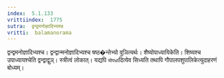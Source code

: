 ```yaml
---
index:  5.1.133
vrittiindex:  1775
sutra:  द्वन्द्वमनोज्ञादिभ्यश्च
vritti:  balamanorama 
---
```


द्वन्द्वमनोज्ञादिभ्यश्च। द्वन्द्वान्मनोज्ञादिभ्यश्च षष्ठ�न्तेभ्यो वुञित्यर्थः। शैष्योपाध्यायिकेति। शिष्यश्च उपाध्यायश्चेति द्वन्द्वाद्वुञ्। स्त्रीत्वं लोकात्। यद्यपि `योपधा`दित्येव सिध्यति तथापि गौपालपशुपालिकेत्युदाहरणं बोध्यम्। 

